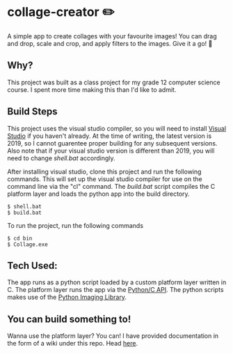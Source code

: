 # collage-creator ✏️
A simple app to create collages with your favourite images! You can drag and drop, scale and crop, and apply filters to the images. Give it a go! 🙌

## Why?
This project was built as a class project for my grade 12 computer science course. I spent more time making this than I'd like to admit.

## Build Steps
This project uses the visual studio compiler, so you will need to install <a href="https://visualstudio.microsoft.com/vs/">Visual Studio</a> if you haven't already. At the time of writing, the latest version is 2019, so I cannot guarentee proper building for any subsequent versions. Also note that if your visual studio version is different than 2019, you will need to change *shell.bat* accordingly.   

After installing visual studio, clone this project and run the following commands. This will set up the visual studio compiler for use on the command line via the "cl" command. The *build.bat* script compiles the C platform layer and loads the python app into the build directory.
```
$ shell.bat
$ build.bat
```
To run the project, run the following commands

```
$ cd bin
$ Collage.exe
```
## Tech Used:
The app runs as a python script loaded by a custom platform layer written in C. The platform layer runs the app via the <a href="https://docs.python.org/3/c-api/index.html">Python/C API</a>. The python scripts makes use of the <a href="https://pillow.readthedocs.io/en/stable/index.html">Python Imaging Library</a>.

## You can build something to!
Wanna use the platform layer? You can! I have provided documentation in the form of a wiki under this repo. Head <a href="https://github.com/BluBloos/collage-creator/wiki/Docs">here</a>.
